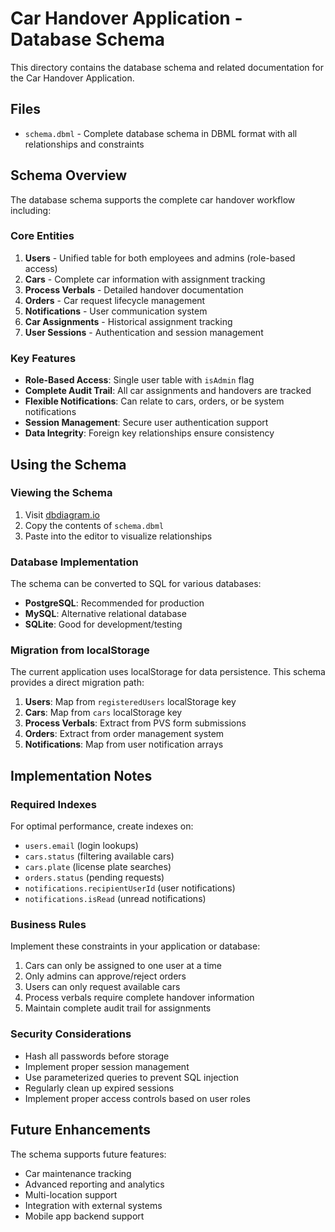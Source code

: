 # Car Handover Application - Database Schema

This directory contains the database schema and related documentation for the Car Handover Application.

## Files

- `schema.dbml` - Complete database schema in DBML format with all relationships and constraints

## Schema Overview

The database schema supports the complete car handover workflow including:

### Core Entities

1. **Users** - Unified table for both employees and admins (role-based access)
2. **Cars** - Complete car information with assignment tracking
3. **Process Verbals** - Detailed handover documentation
4. **Orders** - Car request lifecycle management
5. **Notifications** - User communication system
6. **Car Assignments** - Historical assignment tracking
7. **User Sessions** - Authentication and session management

### Key Features

- **Role-Based Access**: Single user table with `isAdmin` flag
- **Complete Audit Trail**: All car assignments and handovers are tracked
- **Flexible Notifications**: Can relate to cars, orders, or be system notifications
- **Session Management**: Secure user authentication support
- **Data Integrity**: Foreign key relationships ensure consistency

## Using the Schema

### Viewing the Schema

1. Visit [dbdiagram.io](https://dbdiagram.io/)
2. Copy the contents of `schema.dbml`
3. Paste into the editor to visualize relationships

### Database Implementation

The schema can be converted to SQL for various databases:

- **PostgreSQL**: Recommended for production
- **MySQL**: Alternative relational database
- **SQLite**: Good for development/testing

### Migration from localStorage

The current application uses localStorage for data persistence. This schema provides a direct migration path:

1. **Users**: Map from `registeredUsers` localStorage key
2. **Cars**: Map from `cars` localStorage key
3. **Process Verbals**: Extract from PVS form submissions
4. **Orders**: Extract from order management system
5. **Notifications**: Map from user notification arrays

## Implementation Notes

### Required Indexes

For optimal performance, create indexes on:

- `users.email` (login lookups)
- `cars.status` (filtering available cars)
- `cars.plate` (license plate searches)
- `orders.status` (pending requests)
- `notifications.recipientUserId` (user notifications)
- `notifications.isRead` (unread notifications)

### Business Rules

Implement these constraints in your application or database:

1. Cars can only be assigned to one user at a time
2. Only admins can approve/reject orders
3. Users can only request available cars
4. Process verbals require complete handover information
5. Maintain complete audit trail for assignments

### Security Considerations

- Hash all passwords before storage
- Implement proper session management
- Use parameterized queries to prevent SQL injection
- Regularly clean up expired sessions
- Implement proper access controls based on user roles

## Future Enhancements

The schema supports future features:

- Car maintenance tracking
- Advanced reporting and analytics
- Multi-location support
- Integration with external systems
- Mobile app backend support

